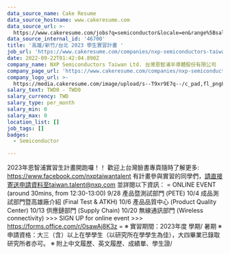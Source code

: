 ```yaml
---
data_source_name: Cake Resume
data_source_hostname: www.cakeresume.com
data_source_url: >-
  https://www.cakeresume.com/jobs?q=semiconductor&locale=en&range%5Bsalary_range%5D%5Bmin%5D=1000000
data_source_internal_id: '46700'
title: '高雄/新竹/台北 2023 學生實習計畫 '
job_url: 'https://www.cakeresume.com/companies/nxp-semiconductors-taiwan-ltd/jobs/a03876'
date: 2022-09-22T01:42:04.890Z
company_name: NXP Semiconductors Taiwan Ltd. 台灣恩智浦半導體股份有限公司
company_page_url: 'https://www.cakeresume.com/companies/nxp-semiconductors-taiwan-ltd'
company_logo_url: >-
  https://media.cakeresume.com/image/upload/s--T9xr9E7q--/c_pad,fl_png8,h_200,w_200/v1663810571/njydjcvtmonqkyn2xv6w.png
salary_text: TWD0 - TWD0
salary_currency: TWD
salary_type: per_month
salary_min: 0
salary_max: 0
location_list: []
job_tags: []
badges:
  - Semiconductor

---
```


2023年恩智浦實習生計畫開跑囉！！ 歡迎上台灣臉書專頁隨時了解更多: https://www.facebook.com/nxptaiwantalent 有計畫參與實習的同學們，請直接寄送申請資料至taiwan.talent@nxp.com 並詳閱以下資訊： = ONLINE EVENT (around 30mins, from 12:30-13:00) 9/28 產品暨測試部門 (PETE) 10/4 成品測試部門暨高雄廠介紹 (Final Test & ATKH) 10/6 產品品質中心 (Product Quality Center) 10/13 供應鏈部門 (Supply Chain) 10/20 無線通訊部門 (Wireless connectivity) >>> SIGN UP for online event >>> https://forms.office.com/r/0sawAj8K3z = ※ 實習期間：2023年度 學期/ 暑期 ※ 申請資格：大三（含）以上在學學生（以研究所在學學生為佳），大四畢業已錄取研究所者亦可。 ※ 附上中文履歷、英文履歷、成績單、學生證/